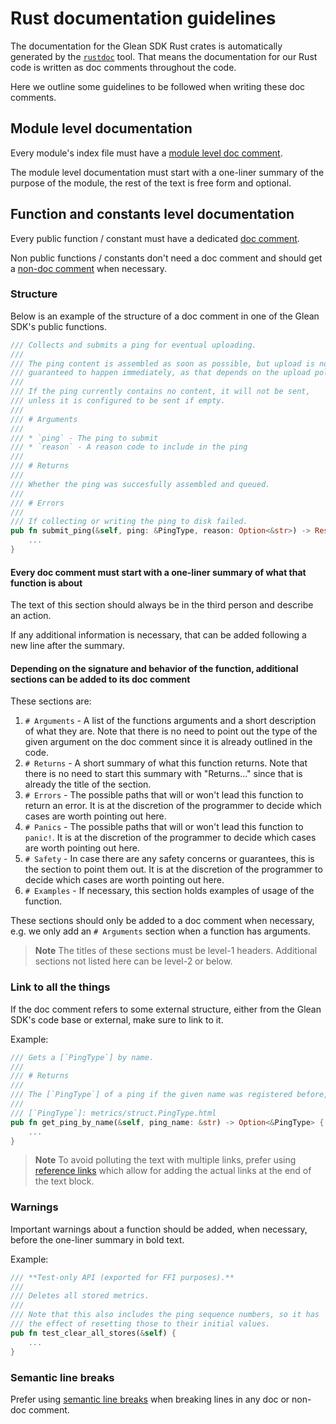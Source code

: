 # Rust documentation guidelines

The documentation for the Glean SDK Rust crates is automatically generated by the [`rustdoc`](https://doc.rust-lang.org/rustdoc/what-is-rustdoc.html) tool. That means the documentation for our Rust code is written as doc comments throughout the code.

Here we outline some guidelines to be followed when writing these doc comments.

## Module level documentation

Every module's index file must have a [module level doc comment](https://doc.rust-lang.org/book/ch14-02-publishing-to-crates-io.html#commenting-contained-items).

The module level documentation must start with a one-liner summary of the purpose of the module,
the rest of the text is free form and optional.

## Function and constants level documentation

Every public function / constant must have a dedicated [doc comment](https://doc.rust-lang.org/book/ch14-02-publishing-to-crates-io.html#making-useful-documentation-comments).

Non public functions / constants don't need a doc comment and should get a [non-doc comment](https://doc.rust-lang.org/reference/comments.html#non-doc-comments) when necessary.

### Structure

Below is an example of the structure of a doc comment in one of the Glean SDK's public functions.


```rust
/// Collects and submits a ping for eventual uploading.
///
/// The ping content is assembled as soon as possible, but upload is not
/// guaranteed to happen immediately, as that depends on the upload policies.
///
/// If the ping currently contains no content, it will not be sent,
/// unless it is configured to be sent if empty.
///
/// # Arguments
///
/// * `ping` - The ping to submit
/// * `reason` - A reason code to include in the ping
///
/// # Returns
///
/// Whether the ping was succesfully assembled and queued.
///
/// # Errors
///
/// If collecting or writing the ping to disk failed.
pub fn submit_ping(&self, ping: &PingType, reason: Option<&str>) -> Result<bool> {
    ...
}
```

#### Every doc comment must start with a one-liner summary of what that function is about

The text of this section should always be in the third person and describe an action.

If any additional information is necessary, that can be added following a new line after the summary.

#### Depending on the signature and behavior of the function, additional sections can be added to its doc comment

These sections are:

1. `# Arguments` - A list of the functions arguments and a short description of what they are. Note that there is no need to point out the type of the given argument on the doc comment since it is already outlined in the code.
2. `# Returns` - A short summary of what this function returns. Note that there is no need to start this summary with "Returns..." since that is already the title of the section.
3. `# Errors` - The possible paths that will or won't lead this function to return an error. It is at the discretion of the programmer to decide which cases are worth pointing out here.
4. `# Panics` - The possible paths that will or won't lead this function to `panic!`. It is at the discretion of the programmer to decide which cases are worth pointing out here.
4. `# Safety` - In case there are any safety concerns or guarantees, this is the section to point them out. It is at the discretion of the programmer to decide which cases are worth pointing out here.
5. `# Examples` - If necessary, this section holds examples of usage of the function.

These sections should only be added to a doc comment when necessary, e.g. we only add an `# Arguments` section when a function has arguments.

> **Note** The titles of these sections must be level-1 headers. Additional sections not listed here can be level-2 or below.

### Link to all the things

If the doc comment refers to some external structure, either from the Glean SDK's code base or external, make sure to link to it.

Example:

```rust
/// Gets a [`PingType`] by name.
///
/// # Returns
///
/// The [`PingType`] of a ping if the given name was registered before, `None` otherwise.
///
/// [`PingType`]: metrics/struct.PingType.html
pub fn get_ping_by_name(&self, ping_name: &str) -> Option<&PingType> {
    ...
}
```

> **Note** To avoid polluting the text with multiple links, prefer using [reference links](https://spec.commonmark.org/0.27/#reference-link) which allow for adding the actual links at the end of the text block.

### Warnings

Important warnings about a function should be added, when necessary, before the one-liner summary in bold text.

Example:

```rust
/// **Test-only API (exported for FFI purposes).**
///
/// Deletes all stored metrics.
///
/// Note that this also includes the ping sequence numbers, so it has
/// the effect of resetting those to their initial values.
pub fn test_clear_all_stores(&self) {
    ...
}
```

### Semantic line breaks

Prefer using [semantic line breaks](https://sembr.org/) when breaking lines in any doc or non-doc comment.

